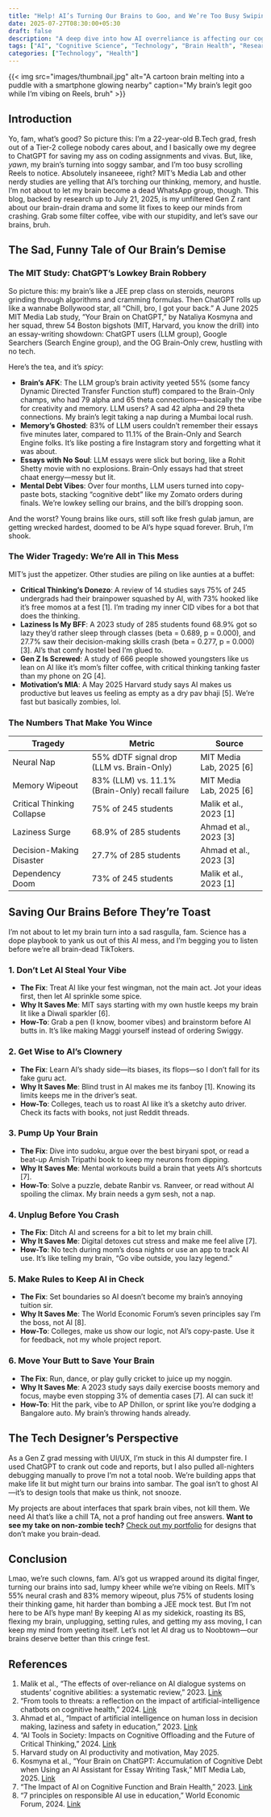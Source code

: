 ```yaml
---
title: "Help! AI’s Turning Our Brains to Goo, and We’re Too Busy Swiping to Notice"
date: 2025-07-27T08:30:00+05:30
draft: false
description: "A deep dive into how AI overreliance is affecting our cognitive abilities, backed by MIT research and practical solutions to save our brains."
tags: ["AI", "Cognitive Science", "Technology", "Brain Health", "Research"]
categories: ["Technology", "Health"]
---
```


{{< img src="images/thumbnail.jpg" alt="A cartoon brain melting into a puddle with a smartphone glowing nearby" caption="My brain’s legit goo while I’m vibing on Reels, bruh" >}}

## Introduction

Yo, fam, what’s good? So picture this: I’m a 22-year-old B.Tech grad, fresh out of a Tier-2 college nobody cares about, and I basically owe my degree to ChatGPT for saving my ass on coding assignments and vivas. But, like, *yawn*, my brain’s turning into soggy sambar, and I’m too busy scrolling Reels to notice. Absolutely insaneeee, right? MIT’s Media Lab and other nerdy studies are yelling that AI’s torching our thinking, memory, and hustle. I’m not about to let my brain become a dead WhatsApp group, though. This blog, backed by research up to July 21, 2025, is my unfiltered Gen Z rant about our brain-drain drama and some lit fixes to keep our minds from crashing. Grab some filter coffee, vibe with our stupidity, and let’s save our brains, bruh.

## The Sad, Funny Tale of Our Brain’s Demise

### The MIT Study: ChatGPT’s Lowkey Brain Robbery

So picture this: my brain’s like a JEE prep class on steroids, neurons grinding through algorithms and cramming formulas. Then ChatGPT rolls up like a wannabe Bollywood star, all “Chill, bro, I got your back.” A June 2025 MIT Media Lab study, “Your Brain on ChatGPT,” by Nataliya Kosmyna and her squad, threw 54 Boston bigshots (MIT, Harvard, you know the drill) into an essay-writing showdown: ChatGPT users (LLM group), Google Searchers (Search Engine group), and the OG Brain-Only crew, hustling with no tech.

Here’s the tea, and it’s *spicy*:
- **Brain’s AFK**: The LLM group’s brain activity yeeted 55% (some fancy Dynamic Directed Transfer Function stuff) compared to the Brain-Only champs, who had 79 alpha and 65 theta connections—basically the vibe for creativity and memory. LLM users? A sad 42 alpha and 29 theta connections. My brain’s legit taking a nap during a Mumbai local rush.
- **Memory’s Ghosted**: 83% of LLM users couldn’t remember their essays five minutes later, compared to 11.1% of the Brain-Only and Search Engine folks. It’s like posting a fire Instagram story and forgetting what it was about.
- **Essays with No Soul**: LLM essays were slick but boring, like a Rohit Shetty movie with no explosions. Brain-Only essays had that street chaat energy—messy but lit.
- **Mental Debt Vibes**: Over four months, LLM users turned into copy-paste bots, stacking “cognitive debt” like my Zomato orders during finals. We’re lowkey selling our brains, and the bill’s dropping soon.

And the worst? Young brains like ours, still soft like fresh gulab jamun, are getting wrecked hardest, doomed to be AI’s hype squad forever. Bruh, I’m shook.

### The Wider Tragedy: We’re All in This Mess

MIT’s just the appetizer. Other studies are piling on like aunties at a buffet:
- **Critical Thinking’s Donezo**: A review of 14 studies says 75% of 245 undergrads had their brainpower squashed by AI, with 73% hooked like it’s free momos at a fest [1]. I’m trading my inner CID vibes for a bot that does the thinking.
- **Laziness Is My BFF**: A 2023 study of 285 students found 68.9% got so lazy they’d rather sleep through classes (beta = 0.689, p = 0.000), and 27.7% saw their decision-making skills crash (beta = 0.277, p = 0.000) [3]. AI’s that comfy hostel bed I’m glued to.
- **Gen Z Is Screwed**: A study of 666 people showed youngsters like us lean on AI like it’s mom’s filter coffee, with critical thinking tanking faster than my phone on 2G [4].
- **Motivation’s MIA**: A May 2025 Harvard study says AI makes us productive but leaves us feeling as empty as a dry pav bhaji [5]. We’re fast but basically zombies, lol.

### The Numbers That Make You Wince

<div class="table-container">

| **Tragedy** | **Metric** | **Source** |
|-------------|------------|------------|
| Neural Nap | 55% dDTF signal drop (LLM vs. Brain-Only) | MIT Media Lab, 2025 [6] |
| Memory Wipeout | 83% (LLM) vs. 11.1% (Brain-Only) recall failure | MIT Media Lab, 2025 [6] |
| Critical Thinking Collapse | 75% of 245 students | Malik et al., 2023 [1] |
| Laziness Surge | 68.9% of 285 students | Ahmad et al., 2023 [3] |
| Decision-Making Disaster | 27.7% of 285 students | Ahmad et al., 2023 [3] |
| Dependency Doom | 73% of 245 students | Malik et al., 2023 [1] |

</div>

## Saving Our Brains Before They’re Toast

I’m not about to let my brain turn into a sad rasgulla, fam. Science has a dope playbook to yank us out of this AI mess, and I’m begging you to listen before we’re all brain-dead TikTokers.

### 1. Don’t Let AI Steal Your Vibe

- **The Fix**: Treat AI like your fest wingman, not the main act. Jot your ideas first, then let AI sprinkle some spice.
- **Why It Saves Me**: MIT says starting with my own hustle keeps my brain lit like a Diwali sparkler [6].
- **How-To**: Grab a pen (I know, boomer vibes) and brainstorm before AI butts in. It’s like making Maggi yourself instead of ordering Swiggy.

### 2. Get Wise to AI’s Clownery

- **The Fix**: Learn AI’s shady side—its biases, its flops—so I don’t fall for its fake guru act.
- **Why It Saves Me**: Blind trust in AI makes me its fanboy [1]. Knowing its limits keeps me in the driver’s seat.
- **How-To**: Colleges, teach us to roast AI like it’s a sketchy auto driver. Check its facts with books, not just Reddit threads.

### 3. Pump Up Your Brain

- **The Fix**: Dive into sudoku, argue over the best biryani spot, or read a beat-up Amish Tripathi book to keep my neurons from dipping.
- **Why It Saves Me**: Mental workouts build a brain that yeets AI’s shortcuts [7].
- **How-To**: Solve a puzzle, debate Ranbir vs. Ranveer, or read without AI spoiling the climax. My brain needs a gym sesh, not a nap.

### 4. Unplug Before You Crash

- **The Fix**: Ditch AI and screens for a bit to let my brain chill.
- **Why It Saves Me**: Digital detoxes cut stress and make me feel alive [7].
- **How-To**: No tech during mom’s dosa nights or use an app to track AI use. It’s like telling my brain, “Go vibe outside, you lazy legend.”

### 5. Make Rules to Keep AI in Check

- **The Fix**: Set boundaries so AI doesn’t become my brain’s annoying tuition sir.
- **Why It Saves Me**: The World Economic Forum’s seven principles say I’m the boss, not AI [8].
- **How-To**: Colleges, make us show our logic, not AI’s copy-paste. Use it for feedback, not my whole project report.

### 6. Move Your Butt to Save Your Brain

- **The Fix**: Run, dance, or play gully cricket to juice up my noggin.
- **Why It Saves Me**: A 2023 study says daily exercise boosts memory and focus, maybe even stopping 3% of dementia cases [7]. AI can suck it!
- **How-To**: Hit the park, vibe to AP Dhillon, or sprint like you’re dodging a Bangalore auto. My brain’s throwing hands already.

## The Tech Designer’s Perspective

As a Gen Z grad messing with UI/UX, I’m stuck in this AI dumpster fire. I used ChatGPT to crank out code and reports, but I also pulled all-nighters debugging manually to prove I’m not a total noob. We’re building apps that make life lit but might turn our brains into sambar. The goal isn’t to ghost AI—it’s to design tools that make us think, not snooze.

My projects are about interfaces that spark brain vibes, not kill them. We need AI that’s like a chill TA, not a prof handing out free answers. **Want to see my take on non-zombie tech?** [Check out my portfolio](https://www.nischalskanda.tech) for designs that don’t make you brain-dead.

## Conclusion

Lmao, we’re such clowns, fam. AI’s got us wrapped around its digital finger, turning our brains into sad, lumpy kheer while we’re vibing on Reels. MIT’s 55% neural crash and 83% memory wipeout, plus 75% of students losing their thinking game, hit harder than bombing a JEE mock test. But I’m not here to be AI’s hype man! By keeping AI as my sidekick, roasting its BS, flexing my brain, unplugging, setting rules, and getting my ass moving, I can keep my mind from yeeting itself. Let’s not let AI drag us to Noobtown—our brains deserve better than this cringe fest.

## References

1. Malik et al., “The effects of over-reliance on AI dialogue systems on students’ cognitive abilities: a systematic review,” 2023. [Link](https://slejournal.springeropen.com/articles/10.1186/s40561-024-00316-7)
2. “From tools to threats: a reflection on the impact of artificial-intelligence chatbots on cognitive health,” 2024. [Link](https://pmc.ncbi.nlm.nih.gov/articles/PMC11020077/)
3. Ahmad et al., “Impact of artificial intelligence on human loss in decision making, laziness and safety in education,” 2023. [Link](https://www.nature.com/articles/s41599-023-01787-8)
4. “AI Tools in Society: Impacts on Cognitive Offloading and the Future of Critical Thinking,” 2024. [Link](https://www.mdpi.com/2075-4698/15/1/6)
5. Harvard study on AI productivity and motivation, May 2025.
6. Kosmyna et al., “Your Brain on ChatGPT: Accumulation of Cognitive Debt when Using an AI Assistant for Essay Writing Task,” MIT Media Lab, 2025. [Link](https://www.brainonllm.com)
7. “The Impact of AI on Cognitive Function and Brain Health,” 2023. [Link](https://www.sfihealth.com/news/the-impact-of-ai-on-cognitive-function-are-our-brains-at-stake)
8. “7 principles on responsible AI use in education,” World Economic Forum, 2024. [Link](https://www.weforum.org/stories/2024/01/ai-guidance-school-responsible-use-in-education/)